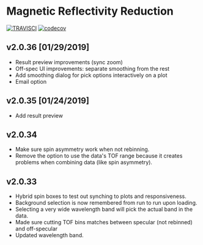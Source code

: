 # Magnetic Reflectivity Reduction
[![TRAVISCI](https://travis-ci.org/mdoucet/reflectivity_ui.svg?branch=master)](https://travis-ci.org/mdoucet/reflectivity_ui)
[![codecov](https://codecov.io/gh/mdoucet/reflectivity_ui/branch/master/graph/badge.svg)](https://codecov.io/gh/mdoucet/reflectivity_ui)

## v2.0.36 [01/29/2019]
 - Result preview improvements (sync zoom)
 - Off-spec UI improvements: separate smoothing from the rest
 - Add smoothing dialog for pick options interactively on a plot
 - Email option

## v2.0.35 [01/24/2019]
 - Add result preview

## v2.0.34
 - Make sure spin asymmetry work when not rebinning.
 - Remove the option to use the data's TOF range because it creates problems when combining data (like spin asymmetry).

## v2.0.33
 - Hybrid spin boxes to test out synching to plots and responsiveness.
 - Background selection is now remembered from run to run upon loading.
 - Selecting a very wide wavelength band will pick the actual band in the data.
 - Made sure cutting TOF bins matches between specular (not rebinned) and off-specular
 - Updated wavelength band.
